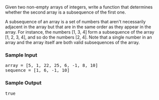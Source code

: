 <div class="html">
  <p>
    Given two non-empty arrays of integers, write a function that determines
    whether the second array is a subsequence of the first one.
  </p>
  <p>
    A subsequence of an array is a set of numbers that aren't necessarily
    adjacent in the array but that are in the same order as they appear in the
    array. For instance, the numbers <span>[1, 3, 4]</span> form a subsequence
    of the array <span>[1, 2, 3, 4]</span>, and so do the numbers
    <span>[2, 4]</span>. Note that a single number in an array and the array
    itself are both valid subsequences of the array.
  </p>
<h3>Sample Input</h3>
<pre><span class="CodeEditor-promptParameter">array</span> = [5, 1, 22, 25, 6, -1, 8, 10]
<span class="CodeEditor-promptParameter">sequence</span> = [1, 6, -1, 10]
</pre>
  <h3>Sample Output</h3>
  <pre>
true
</pre
  >
</div>
